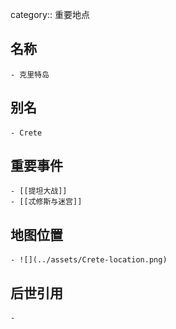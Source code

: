 category:: 重要地点
## 名称
	- 克里特岛
## 别名
	- Crete
## 重要事件
	- [[提坦大战]]
	- [[忒修斯与迷宫]]
## 地图位置
	- ![](../assets/Crete-location.png)
## 后世引用
	-
